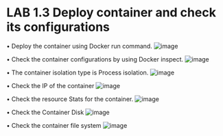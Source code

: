 # LAB 1.3 Deploy container and check its configurations

• Deploy the container using Docker run command.
![image](https://user-images.githubusercontent.com/71546848/220198835-9cc90b89-4cf7-410c-8aba-adf43d871a9d.png)

• Check the container configurations by using Docker inspect.
![image](https://user-images.githubusercontent.com/71546848/220198873-9c503630-c8f6-44bc-93f2-fe39559d81ff.png)

• The container isolation type is Process isolation.
![image](https://user-images.githubusercontent.com/71546848/220198890-e88ca42a-55a1-4861-a972-f0a82f00218d.png)

• Check the IP of the container
![image](https://user-images.githubusercontent.com/71546848/220198960-37f0277c-9396-47a7-8386-0510541c61cb.png)

• Check the resource Stats for the container.
![image](https://user-images.githubusercontent.com/71546848/220198991-cca95912-6cc4-45b6-9d20-a77cab9cc444.png)

• Check the Container Disk 
![image](https://user-images.githubusercontent.com/71546848/220199024-8cdaf66a-1d6c-4581-860c-cd5d3536d913.png)

• Check the container file system
![image](https://user-images.githubusercontent.com/71546848/220199055-29504b55-1132-4dec-80af-a3ee376bf7a4.png)
